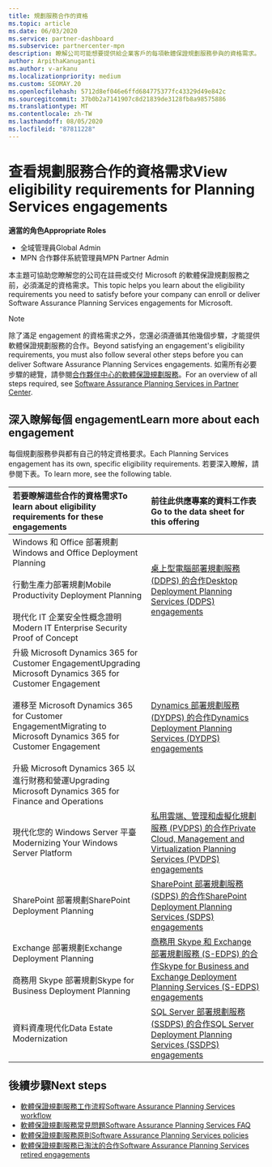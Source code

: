 ```yaml
---
title: 規劃服務合作的資格
ms.topic: article
ms.date: 06/03/2020
ms.service: partner-dashboard
ms.subservice: partnercenter-mpn
description: 瞭解公司可能想要提供給企業客戶的每項軟體保證規劃服務參與的資格需求。
author: ArpithaKanuganti
ms.author: v-arkanu
ms.localizationpriority: medium
ms.custom: SEOMAY.20
ms.openlocfilehash: 5712d8ef046e6ffd684775377fc43329d49e842c
ms.sourcegitcommit: 37b0b2a7141907c8d21839de3128fb8a98575886
ms.translationtype: MT
ms.contentlocale: zh-TW
ms.lasthandoff: 08/05/2020
ms.locfileid: "87811228"
---
```

# <a name="view-eligibility-requirements-for-planning-services-engagements"></a><span data-ttu-id="8d050-103">查看規劃服務合作的資格需求</span><span class="sxs-lookup"><span data-stu-id="8d050-103">View eligibility requirements for Planning Services engagements</span></span>

<span data-ttu-id="8d050-104">**適當的角色**</span><span class="sxs-lookup"><span data-stu-id="8d050-104">**Appropriate Roles**</span></span>

- <span data-ttu-id="8d050-105">全域管理員</span><span class="sxs-lookup"><span data-stu-id="8d050-105">Global Admin</span></span>
- <span data-ttu-id="8d050-106">MPN 合作夥伴系統管理員</span><span class="sxs-lookup"><span data-stu-id="8d050-106">MPN Partner Admin</span></span>

<span data-ttu-id="8d050-107">本主題可協助您瞭解您的公司在註冊或交付 Microsoft 的軟體保證規劃服務之前，必須滿足的資格需求。</span><span class="sxs-lookup"><span data-stu-id="8d050-107">This topic helps you learn about the eligibility requirements you need to satisfy before your company can enroll or deliver Software Assurance Planning Services engagements for Microsoft.</span></span>

>[!NOTE]
> <span data-ttu-id="8d050-108">除了滿足 engagement 的資格需求之外，您還必須遵循其他幾個步驟，才能提供軟體保證規劃服務的合作。</span><span class="sxs-lookup"><span data-stu-id="8d050-108">Beyond satisfying an engagement's eligibility requirements, you must also follow several other steps before you can deliver Software Assurance Planning Services engagements.</span></span> <span data-ttu-id="8d050-109">如需所有必要步驟的總覽，請參閱[合作夥伴中心的軟體保證規劃服務](software-assurance-dps.md)。</span><span class="sxs-lookup"><span data-stu-id="8d050-109">For an overview of all steps required, see [Software Assurance Planning Services in Partner Center](software-assurance-dps.md).</span></span>

## <a name="learn-more-about-each-engagement"></a><span data-ttu-id="8d050-110">深入瞭解每個 engagement</span><span class="sxs-lookup"><span data-stu-id="8d050-110">Learn more about each engagement</span></span>

<span data-ttu-id="8d050-111">每個規劃服務參與都有自己的特定資格要求。</span><span class="sxs-lookup"><span data-stu-id="8d050-111">Each Planning Services engagement has its own, specific eligibility requirements.</span></span> <span data-ttu-id="8d050-112">若要深入瞭解，請參閱下表。</span><span class="sxs-lookup"><span data-stu-id="8d050-112">To learn more, see the following table.</span></span>

|<span data-ttu-id="8d050-113">**若要瞭解這些合作的資格需求**</span><span class="sxs-lookup"><span data-stu-id="8d050-113">**To learn about eligibility requirements for these engagements**</span></span>   |<span data-ttu-id="8d050-114">**前往此供應專案的資料工作表**</span><span class="sxs-lookup"><span data-stu-id="8d050-114">**Go to the data sheet for this offering**</span></span>  |
|:------------------------------------|:------------------|
| <span data-ttu-id="8d050-115">Windows 和 Office 部署規劃</span><span class="sxs-lookup"><span data-stu-id="8d050-115">Windows and Office Deployment Planning</span></span><br/><br/> <span data-ttu-id="8d050-116">行動生產力部署規劃</span><span class="sxs-lookup"><span data-stu-id="8d050-116">Mobile Productivity Deployment Planning</span></span><br/><br/> <span data-ttu-id="8d050-117">現代化 IT 企業安全性概念證明</span><span class="sxs-lookup"><span data-stu-id="8d050-117">Modern IT Enterprise Security Proof of Concept</span></span> | [<span data-ttu-id="8d050-118">桌上型電腦部署規劃服務 (DDPS) 的合作</span><span class="sxs-lookup"><span data-stu-id="8d050-118">Desktop Deployment Planning Services (DDPS) engagements</span></span>](https://go.microsoft.com/fwlink/?linkid=2116072) |
| <span data-ttu-id="8d050-119">升級 Microsoft Dynamics 365 for Customer Engagement</span><span class="sxs-lookup"><span data-stu-id="8d050-119">Upgrading Microsoft Dynamics 365 for Customer Engagement</span></span><br/><br/> <span data-ttu-id="8d050-120">遷移至 Microsoft Dynamics 365 for Customer Engagement</span><span class="sxs-lookup"><span data-stu-id="8d050-120">Migrating to Microsoft Dynamics 365 for Customer Engagement</span></span><br/><br/> <span data-ttu-id="8d050-121">升級 Microsoft Dynamics 365 以進行財務和營運</span><span class="sxs-lookup"><span data-stu-id="8d050-121">Upgrading Microsoft Dynamics 365 for Finance and Operations</span></span>  | [<span data-ttu-id="8d050-122">Dynamics 部署規劃服務 (DYDPS) 的合作</span><span class="sxs-lookup"><span data-stu-id="8d050-122">Dynamics Deployment Planning Services (DYDPS) engagements</span></span>](https://go.microsoft.com/fwlink/?linkid=2116073)  |
| <span data-ttu-id="8d050-123">現代化您的 Windows Server 平臺</span><span class="sxs-lookup"><span data-stu-id="8d050-123">Modernizing Your Windows Server Platform</span></span> | [<span data-ttu-id="8d050-124">私用雲端、管理和虛擬化規劃服務 (PVDPS) 的合作</span><span class="sxs-lookup"><span data-stu-id="8d050-124">Private Cloud, Management and Virtualization Planning Services (PVDPS) engagements</span></span>](https://go.microsoft.com/fwlink/?linkid=2115982) |
| <span data-ttu-id="8d050-125">SharePoint 部署規劃</span><span class="sxs-lookup"><span data-stu-id="8d050-125">SharePoint Deployment Planning</span></span>   | [<span data-ttu-id="8d050-126">SharePoint 部署規劃服務 (SDPS) 的合作</span><span class="sxs-lookup"><span data-stu-id="8d050-126">SharePoint Deployment Planning Services (SDPS) engagements</span></span>](https://go.microsoft.com/fwlink/?linkid=2116074)  |
| <span data-ttu-id="8d050-127">Exchange 部署規劃</span><span class="sxs-lookup"><span data-stu-id="8d050-127">Exchange Deployment Planning</span></span><br/><br/> <span data-ttu-id="8d050-128">商務用 Skype 部署規劃</span><span class="sxs-lookup"><span data-stu-id="8d050-128">Skype for Business Deployment Planning</span></span>  | [<span data-ttu-id="8d050-129">商務用 Skype 和 Exchange 部署規劃服務 (S-EDPS) 的合作</span><span class="sxs-lookup"><span data-stu-id="8d050-129">Skype for Business and Exchange Deployment Planning Services (S-EDPS) engagements</span></span>](https://go.microsoft.com/fwlink/?linkid=2116075)  |
| <span data-ttu-id="8d050-130">資料資產現代化</span><span class="sxs-lookup"><span data-stu-id="8d050-130">Data Estate Modernization</span></span>  | [<span data-ttu-id="8d050-131">SQL Server 部署規劃服務 (SSDPS) 的合作</span><span class="sxs-lookup"><span data-stu-id="8d050-131">SQL Server Deployment Planning Services (SSDPS) engagements</span></span>](https://go.microsoft.com/fwlink/?linkid=2116076)  |

## <a name="next-steps"></a><span data-ttu-id="8d050-132">後續步驟</span><span class="sxs-lookup"><span data-stu-id="8d050-132">Next steps</span></span>

- [<span data-ttu-id="8d050-133">軟體保證規劃服務工作流程</span><span class="sxs-lookup"><span data-stu-id="8d050-133">Software Assurance Planning Services workflow</span></span>](https://go.microsoft.com/fwlink/?linkid=2115983)
- [<span data-ttu-id="8d050-134">軟體保證規劃服務常見問題</span><span class="sxs-lookup"><span data-stu-id="8d050-134">Software Assurance Planning Services FAQ</span></span>](https://go.microsoft.com/fwlink/?linkid=2116077)
- [<span data-ttu-id="8d050-135">軟體保證規劃服務原則</span><span class="sxs-lookup"><span data-stu-id="8d050-135">Software Assurance Planning Services policies</span></span>](https://go.microsoft.com/fwlink/?linkid=2115984)
- [<span data-ttu-id="8d050-136">軟體保證規劃服務已淘汰的合作</span><span class="sxs-lookup"><span data-stu-id="8d050-136">Software Assurance Planning Services retired engagements</span></span>](https://query.prod.cms.rt.microsoft.com/cms/api/am/binary/RE4sln9)
